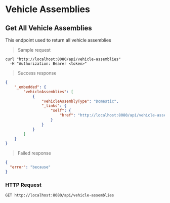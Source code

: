 # Vehicle Assemblies
## Get All Vehicle Assemblies

This endpoint used to return all vehicle assemblies

> Sample request

```shell
curl "http://localhost:8080/api/vehicle-assemblies"
  -H "Authorization: Bearer <token>"
```

> Success response

```json
{
    "_embedded": {
        "vehicleAssemblies": [
            {
                "vehicleAssemblyType": "Domestic",
                "_links": {
                    "self": {
                        "href": "http://localhost:8080/api/vehicle-assemblies/1"
                    }
                }
            }
        ]
    }
}
```

> Failed response

```json
{
  "error": "because"
}
```

### HTTP Request 

`GET http://localhost:8080/api/vehicle-assemblies`